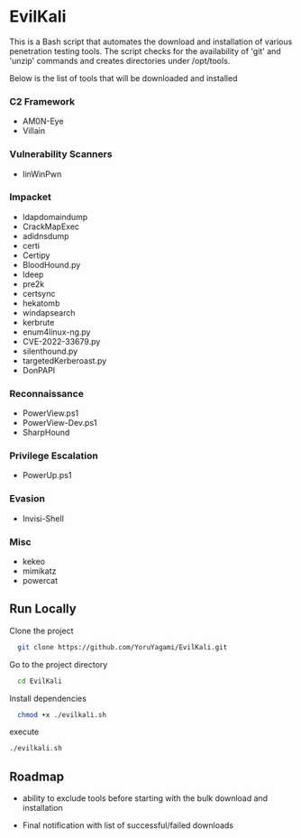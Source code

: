 # EvilKali

This is a Bash script that automates the download and installation of various penetration testing tools. The script checks for the availability of 'git' and 'unzip' commands and creates directories under /opt/tools.

Below is the list of tools that will be downloaded and installed

### C2 Framework
- AM0N-Eye
- Villain

### Vulnerability Scanners
- linWinPwn

### Impacket
- ldapdomaindump
- CrackMapExec
- adidnsdump
- certi
- Certipy
- BloodHound.py
- ldeep
- pre2k
- certsync
- hekatomb
- windapsearch
- kerbrute
- enum4linux-ng.py
- CVE-2022-33679.py
- silenthound.py
- targetedKerberoast.py
- DonPAPI

### Reconnaissance
- PowerView.ps1
- PowerView-Dev.ps1
- SharpHound

### Privilege Escalation
- PowerUp.ps1

### Evasion
- Invisi-Shell

### Misc
- kekeo
- mimikatz
- powercat
## Run Locally

Clone the project

```bash
  git clone https://github.com/YoruYagami/EvilKali.git
```

Go to the project directory

```bash
  cd EvilKali
```

Install dependencies

```bash
  chmod +x ./evilkali.sh
```

execute 

```bash
./evilkali.sh
```

## Roadmap

- ability to exclude tools before starting with the bulk download and installation

- Final notification with list of successful/failed downloads

